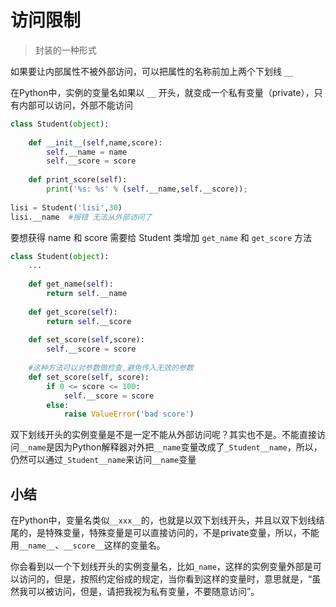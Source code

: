 # 访问限制

> 封装的一种形式

如果要让内部属性不被外部访问，可以把属性的名称前加上两个下划线 `__`

在Python中，实例的变量名如果以 `__` 开头，就变成一个私有变量（private），只有内部可以访问，外部不能访问

```python
class Student(object):
    
    def __init__(self,name,score):
        self.__name = name
        self.__score = score
        
    def print_score(self):
        print('%s: %s' % (self.__name,self.__score));
        
lisi = Student('lisi',30)
lisi.__name  #报错 无法从外部访问了
```



要想获得 name 和 score 需要给 Student 类增加 `get_name` 和 `get_score` 方法

```python
class Student(object):
    ...
    
    def get_name(self):
        return self.__name
    
    def get_score(self):
        return self.__score
    
    def set_score(self,score):
        self.__score = score
        
	#这种方法可以对参数做检查,避免传入无效的参数        
	def set_score(self, score):
        if 0 <= score <= 100:
            self.__score = score
        else:
            raise ValueError('bad score')        
```



双下划线开头的实例变量是不是一定不能从外部访问呢？其实也不是。不能直接访问`__name`是因为Python解释器对外把`__name`变量改成了`_Student__name`，所以，仍然可以通过`_Student__name`来访问`__name`变量



## 小结

在Python中，变量名类似`__xxx__`的，也就是以双下划线开头，并且以双下划线结尾的，是特殊变量，特殊变量是可以直接访问的，不是private变量，所以，不能用`__name__`、`__score__`这样的变量名。

你会看到以一个下划线开头的实例变量名，比如`_name`，这样的实例变量外部是可以访问的，但是，按照约定俗成的规定，当你看到这样的变量时，意思就是，“虽然我可以被访问，但是，请把我视为私有变量，不要随意访问”。











